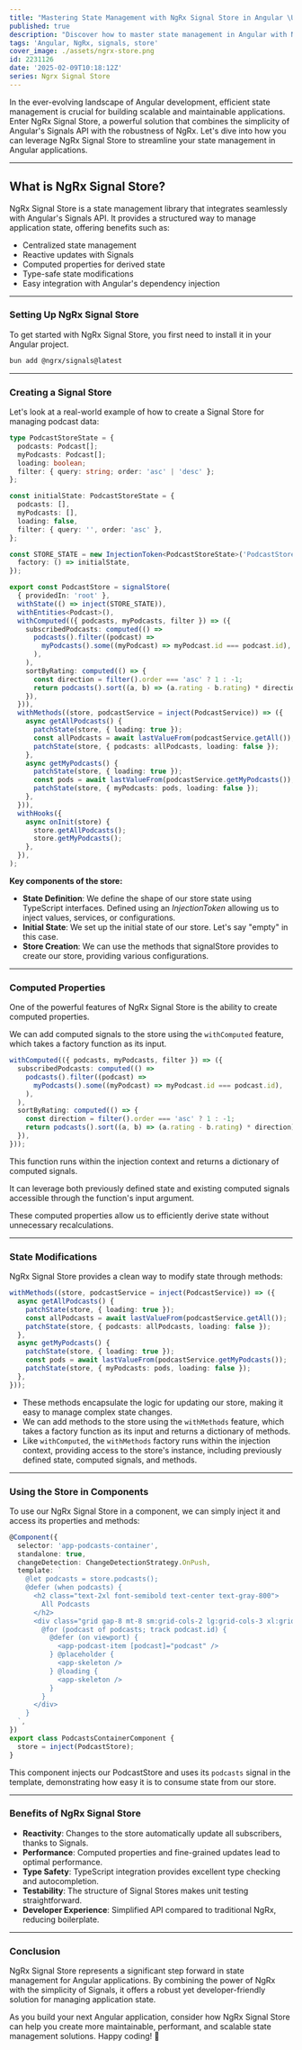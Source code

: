 ```yaml
---
title: "Mastering State Management with NgRx Signal Store in Angular \U0001F680"
published: true
description: "Discover how to master state management in Angular with NgRx Signal Store. This article explores the integration of Angular's Signals API with NgRx to create a powerful and efficient state management solution. Learn how to set up NgRx Signal Store, manage centralized state, leverage reactive updates, and utilize computed properties for derived state in your Angular applications."
tags: 'Angular, NgRx, signals, store'
cover_image: ./assets/ngrx-store.png
id: 2231126
date: '2025-02-09T10:18:12Z'
series: Ngrx Signal Store
---
```


In the ever-evolving landscape of Angular development, efficient state management is crucial for building scalable and maintainable applications. Enter NgRx Signal Store, a powerful solution that combines the simplicity of Angular's Signals API with the robustness of NgRx. Let's dive into how you can leverage NgRx Signal Store to streamline your state management in Angular applications.

---

## What is NgRx Signal Store?

NgRx Signal Store is a state management library that integrates seamlessly with Angular's Signals API. It provides a structured way to manage application state, offering benefits such as:

- Centralized state management
- Reactive updates with Signals
- Computed properties for derived state
- Type-safe state modifications
- Easy integration with Angular's dependency injection

---

### Setting Up NgRx Signal Store

To get started with NgRx Signal Store, you first need to install it in your Angular project.

```bash
bun add @ngrx/signals@latest
```

---

### Creating a Signal Store

Let's look at a real-world example of how to create a Signal Store for managing podcast data:

```typescript
type PodcastStoreState = {
  podcasts: Podcast[];
  myPodcasts: Podcast[];
  loading: boolean;
  filter: { query: string; order: 'asc' | 'desc' };
};

const initialState: PodcastStoreState = {
  podcasts: [],
  myPodcasts: [],
  loading: false,
  filter: { query: '', order: 'asc' },
};

const STORE_STATE = new InjectionToken<PodcastStoreState>('PodcastStore', {
  factory: () => initialState,
});

export const PodcastStore = signalStore(
  { providedIn: 'root' },
  withState(() => inject(STORE_STATE)),
  withEntities<Podcast>(),
  withComputed(({ podcasts, myPodcasts, filter }) => ({
    subscribedPodcasts: computed(() =>
      podcasts().filter((podcast) =>
        myPodcasts().some((myPodcast) => myPodcast.id === podcast.id),
      ),
    ),
    sortByRating: computed(() => {
      const direction = filter().order === 'asc' ? 1 : -1;
      return podcasts().sort((a, b) => (a.rating - b.rating) * direction);
    }),
  })),
  withMethods((store, podcastService = inject(PodcastService)) => ({
    async getAllPodcasts() {
      patchState(store, { loading: true });
      const allPodcasts = await lastValueFrom(podcastService.getAll());
      patchState(store, { podcasts: allPodcasts, loading: false });
    },
    async getMyPodcasts() {
      patchState(store, { loading: true });
      const pods = await lastValueFrom(podcastService.getMyPodcasts());
      patchState(store, { myPodcasts: pods, loading: false });
    },
  })),
  withHooks({
    async onInit(store) {
      store.getAllPodcasts();
      store.getMyPodcasts();
    },
  }),
);
```

**Key components of the store:**

- **State Definition**: We define the shape of our store state using TypeScript interfaces. Defined using an _InjectionToken_ allowing us to inject values, services, or configurations.
- **Initial State**: We set up the initial state of our store. Let's say "empty" in this case.
- **Store Creation**: We can use the methods that signalStore provides to create our store, providing various configurations.

---

### Computed Properties

One of the powerful features of NgRx Signal Store is the ability to create computed properties.

We can add computed signals to the store using the `withComputed` feature, which takes a factory function as its input.

```typescript
withComputed(({ podcasts, myPodcasts, filter }) => ({
  subscribedPodcasts: computed(() =>
    podcasts().filter((podcast) =>
      myPodcasts().some((myPodcast) => myPodcast.id === podcast.id),
    ),
  ),
  sortByRating: computed(() => {
    const direction = filter().order === 'asc' ? 1 : -1;
    return podcasts().sort((a, b) => (a.rating - b.rating) * direction);
  }),
}));
```

This function runs within the injection context and returns a dictionary of computed signals.

It can leverage both previously defined state and existing computed signals accessible through the function's input argument.

These computed properties allow us to efficiently derive state without unnecessary recalculations.

---

### State Modifications

NgRx Signal Store provides a clean way to modify state through methods:

```typescript
withMethods((store, podcastService = inject(PodcastService)) => ({
  async getAllPodcasts() {
    patchState(store, { loading: true });
    const allPodcasts = await lastValueFrom(podcastService.getAll());
    patchState(store, { podcasts: allPodcasts, loading: false });
  },
  async getMyPodcasts() {
    patchState(store, { loading: true });
    const pods = await lastValueFrom(podcastService.getMyPodcasts());
    patchState(store, { myPodcasts: pods, loading: false });
  },
}));
```

- These methods encapsulate the logic for updating our store, making it easy to manage complex state changes.
- We can add methods to the store using the `withMethods` feature, which takes a factory function as its input and returns a dictionary of methods.
- Like `withComputed`, the `withMethods` factory runs within the injection context, providing access to the store's instance, including previously defined state, computed signals, and methods.

---

### Using the Store in Components

To use our NgRx Signal Store in a component, we can simply inject it and access its properties and methods:

```typescript
@Component({
  selector: 'app-podcasts-container',
  standalone: true,
  changeDetection: ChangeDetectionStrategy.OnPush,
  template: `
    @let podcasts = store.podcasts();
    @defer (when podcasts) {
      <h2 class="text-2xl font-semibold text-center text-gray-800">
        All Podcasts
      </h2>
      <div class="grid gap-8 mt-8 sm:grid-cols-2 lg:grid-cols-3 xl:grid-cols-4">
        @for (podcast of podcasts; track podcast.id) {
          @defer (on viewport) {
            <app-podcast-item [podcast]="podcast" />
          } @placeholder {
            <app-skeleton />
          } @loading {
            <app-skeleton />
          }
        }
      </div>
    }
  `,
})
export class PodcastsContainerComponent {
  store = inject(PodcastStore);
}
```

This component injects our PodcastStore and uses its `podcasts` signal in the template, demonstrating how easy it is to consume state from our store.

---

### Benefits of NgRx Signal Store

- **Reactivity**: Changes to the store automatically update all subscribers, thanks to Signals.
- **Performance**: Computed properties and fine-grained updates lead to optimal performance.
- **Type Safety**: TypeScript integration provides excellent type checking and autocompletion.
- **Testability**: The structure of Signal Stores makes unit testing straightforward.
- **Developer Experience**: Simplified API compared to traditional NgRx, reducing boilerplate.

---

### Conclusion

NgRx Signal Store represents a significant step forward in state management for Angular applications. By combining the power of NgRx with the simplicity of Signals, it offers a robust yet developer-friendly solution for managing application state.

As you build your next Angular application, consider how NgRx Signal Store can help you create more maintainable, performant, and scalable state management solutions. Happy coding! 🚀
